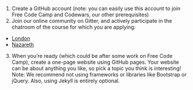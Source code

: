1. Create a GitHub account (note: you can easily use this account to join Free Code Camp and Codewars, our other prerequisites)
2. Join our online community on Gitter, and actively participate in the chatroom of the course for which you are applying:
  + [London](https://gitter.im/codingforeveryone/london)
  + [Nazareth](https://gitter.im/codingforeveryone/nazareth)
3. When you’re ready (which could be after some work on Free Code Camp), create a one-page website using GitHub pages. Your website can be about anything you like, so pick a topic you think is interesting! Note: We recommend not using frameworks or libraries like Bootstrap or jQuery. Also, using Jekyll is entirely optional.
